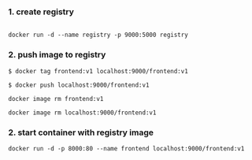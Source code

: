 ### 1. create registry

```

docker run -d --name registry -p 9000:5000 registry

```

### 2. push image to registry

```
$ docker tag frontend:v1 localhost:9000/frontend:v1

$ docker push localhost:9000/frontend:v1

```

```
docker image rm frontend:v1
```

```
docker image rm localhost:9000/frontend:v1
```

### 2. start container with registry image

```
docker run -d -p 8000:80 --name frontend localhost:9000/frontend:v1
```
